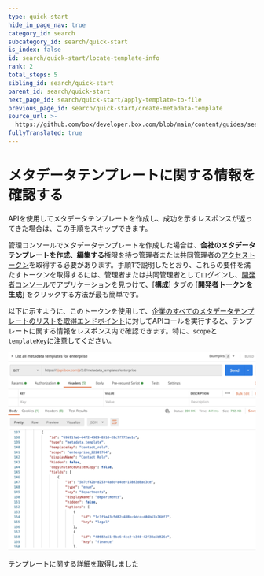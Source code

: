 ```yaml
---
type: quick-start
hide_in_page_nav: true
category_id: search
subcategory_id: search/quick-start
is_index: false
id: search/quick-start/locate-template-info
rank: 2
total_steps: 5
sibling_id: search/quick-start
parent_id: search/quick-start
next_page_id: search/quick-start/apply-template-to-file
previous_page_id: search/quick-start/create-metadata-template
source_url: >-
  https://github.com/box/developer.box.com/blob/main/content/guides/search/quick-start/2-locate-template-info.md
fullyTranslated: true
---
```

# メタデータテンプレートに関する情報を確認する

<Message warning>

APIを使用してメタデータテンプレートを作成し、成功を示すレスポンスが返ってきた場合は、この手順をスキップできます。

</Message>

管理コンソールでメタデータテンプレートを作成した場合は、**会社のメタデータテンプレートを作成、編集する**権限を持つ管理者または共同管理者の[アクセストークン][at]を取得する必要があります。手順1で説明したとおり、これらの要件を満たすトークンを取得するには、管理者または共同管理者としてログインし、[開発者コンソール][dc]でアプリケーションを見つけて、\[**構成**] タブの \[**開発者トークンを生成**] をクリックする方法が最も簡単です。

以下に示すように、このトークンを使用して、[企業のすべてのメタデータテンプレートのリストを取得エンドポイント][metadata-list]に対してAPIコールを実行すると、テンプレートに関する情報をレスポンス内で確認できます。特に、`scope`と`templateKey`に注意してください。

<ImageFrame center>

![すべてのテンプレートのリストを取得](./images/list-all-templates.png)

</ImageFrame>

<Next>

テンプレートに関する詳細を取得しました

</Next>

[at]: g://authentication/tokens

[dc]: https://account.box.com/developers/console

[metadata-list]: e://get-metadata-templates-enterprise/
